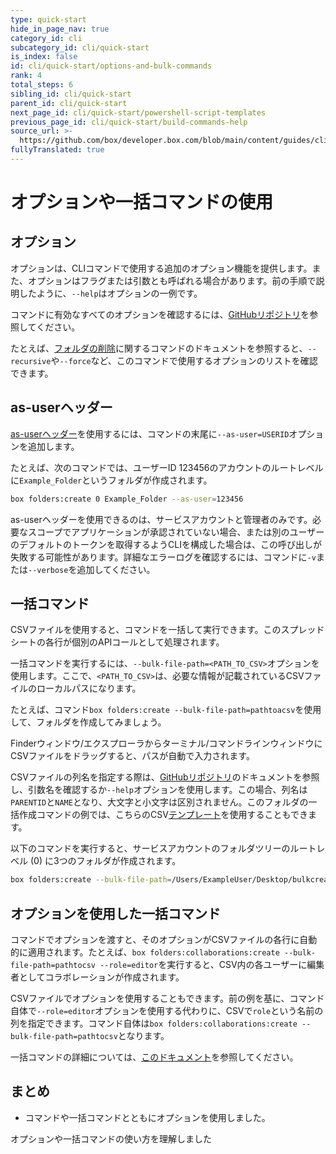 ```yaml
---
type: quick-start
hide_in_page_nav: true
category_id: cli
subcategory_id: cli/quick-start
is_index: false
id: cli/quick-start/options-and-bulk-commands
rank: 4
total_steps: 6
sibling_id: cli/quick-start
parent_id: cli/quick-start
next_page_id: cli/quick-start/powershell-script-templates
previous_page_id: cli/quick-start/build-commands-help
source_url: >-
  https://github.com/box/developer.box.com/blob/main/content/guides/cli/quick-start/4-options-and-bulk-commands.md
fullyTranslated: true
---
```

# オプションや一括コマンドの使用

<YouTube id="WXkBctPosLE">

</YouTube>

## オプション

オプションは、CLIコマンドで使用する追加のオプション機能を提供します。また、オプションはフラグまたは引数とも呼ばれる場合があります。前の手順で説明したように、`--help`はオプションの一例です。

コマンドに有効なすべてのオプションを確認するには、[GitHubリポジトリ][github]を参照してください。

たとえば、[フォルダの削除][df]に関するコマンドのドキュメントを参照すると、`--recursive`や`--force`など、このコマンドで使用するオプションのリストを確認できます。

## as-userヘッダー

[as-userヘッダー][asuser]を使用するには、コマンドの末尾に`--as-user=USERID`オプションを追加します。

たとえば、次のコマンドでは、ユーザーID 123456のアカウントのルートレベルに`Example_Folder`というフォルダが作成されます。

```bash
box folders:create 0 Example_Folder --as-user=123456

```

<Message type="warning">

as-userヘッダーを使用できるのは、サービスアカウントと管理者のみです。必要なスコープでアプリケーションが承認されていない場合、または別のユーザーのデフォルトのトークンを取得するようCLIを構成した場合は、この呼び出しが失敗する可能性があります。詳細なエラーログを確認するには、コマンドに`-v`または`--verbose`を追加してください。

</Message>

## 一括コマンド

<!--alex ignore execute-->

CSVファイルを使用すると、コマンドを一括して実行できます。このスプレッドシートの各行が個別のAPIコールとして処理されます。

<!--alex ignore execute-->

一括コマンドを実行するには、`--bulk-file-path=<PATH_TO_CSV>`オプションを使用します。ここで、`<PATH_TO_CSV>`は、必要な情報が記載されているCSVファイルのローカルパスになります。

たとえば、コマンド`box folders:create --bulk-file-path=pathtoacsv`を使用して、フォルダを作成してみましょう。

<Message type="tip">

Finderウィンドウ/エクスプローラからターミナル/コマンドラインウィンドウにCSVファイルをドラッグすると、パスが自動で入力されます。

</Message>

CSVファイルの列名を指定する際は、[GitHubリポジトリ][github]のドキュメントを参照し、引数名を確認するか`--help`オプションを使用します。この場合、列名は`PARENTID`と`NAME`となり、大文字と小文字は区別されません。このフォルダの一括作成コマンドの例では、こちらのCSV[テンプレート][csv]を使用することもできます。

<!--alex ignore executing-->

以下のコマンドを実行すると、サービスアカウントのフォルダツリーのルートレベル (0) に3つのフォルダが作成されます。

```bash
box folders:create --bulk-file-path=/Users/ExampleUser/Desktop/bulkcreatefolders.csv

```

## オプションを使用した一括コマンド

コマンドでオプションを渡すと、そのオプションがCSVファイルの各行に自動的に適用されます。たとえば、`box folders:collaborations:create --bulk-file-path=pathtocsv --role=editor`を実行すると、CSV内の各ユーザーに編集者としてコラボレーションが作成されます。

CSVファイルでオプションを使用することもできます。前の例を基に、コマンド自体で`--role=editor`オプションを使用する代わりに、CSVで`role`という名前の列を指定できます。コマンド自体は`box folders:collaborations:create --bulk-file-path=pathtocsv`となります。

一括コマンドの詳細については、[このドキュメント][bulk]を参照してください。

## まとめ

* コマンドや一括コマンドとともにオプションを使用しました。

<Next>

オプションや一括コマンドの使い方を理解しました

</Next>

[github]: https://github.com/box/boxcli#command-topics

[df]: https://github.com/box/boxcli/blob/master/docs/folders.md#box-foldersdelete-id

[asuser]: g://authentication/jwt/as-user

[csv]: https://github.com/box/boxcli/blob/main/docs/Bulk%20actions/folders/folders-create.csv

[bulk]: g://cli/cli-docs/bulk-commands
